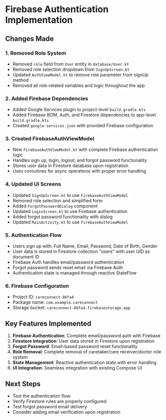 # Firebase Authentication Implementation

## Changes Made

### 1. Removed Role System

- Removed `role` field from `User` entity in `database/User.kt`
- Removed role selection dropdown from `SignUpScreen.kt`
- Updated `AuthViewModel.kt` to remove role parameter from signUp method
- Removed all role-related variables and logic throughout the app

### 2. Added Firebase Dependencies

- Added Google Services plugin to project-level `build.gradle.kts`
- Added Firebase BOM, Auth, and Firestore dependencies to app-level `build.gradle.kts`
- Created `google-services.json` with provided Firebase configuration

### 3. Created FirebaseAuthViewModel

- New `FirebaseAuthViewModel.kt` with complete Firebase authentication logic
- Handles sign up, login, logout, and forgot password functionality
- Stores user data in Firestore database upon registration
- Uses coroutines for async operations with proper error handling

### 4. Updated UI Screens

- Updated `SignUpScreen.kt` to use `FirebaseAuthViewModel`
- Removed role selection and simplified form
- Added `ForgotPasswordDialog` component
- Updated `LoginScreen.kt` to use Firebase authentication
- Added forgot password functionality with dialog
- Updated `MainActivity.kt` to use `FirebaseAuthViewModel`

### 5. Authentication Flow

- Users sign up with: Full Name, Email, Password, Date of Birth, Gender
- User data is stored in Firestore collection "users" with user UID as document ID
- Firebase Auth handles email/password authentication
- Forgot password sends reset email via Firebase Auth
- Authentication state is managed through reactive StateFlow

### 6. Firebase Configuration

- Project ID: `careconnect-86fa4`
- Package name: `com.example.careconnect`
- Storage bucket: `careconnect-86fa4.firebasestorage.app`

## Key Features Implemented

1. **Firebase Authentication**: Complete email/password auth with Firebase
2. **Firestore Integration**: User data stored in Firestore upon registration
3. **Forgot Password**: Email-based password reset functionality
4. **Role Removal**: Complete removal of caretaker/care receiver/doctor role system
5. **State Management**: Reactive authentication state with error handling
6. **UI Integration**: Seamless integration with existing Compose UI

## Next Steps

- Test the authentication flow
- Verify Firestore rules are properly configured
- Test forgot password email delivery
- Consider adding email verification upon registration